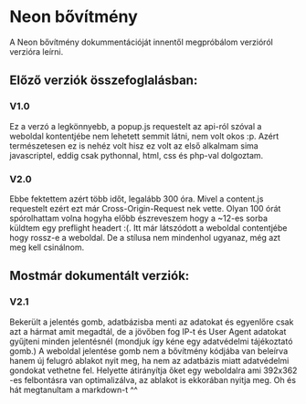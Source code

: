 # Neon bővítmény

A Neon bővítmény dokummentációját innentől megpróbálom verzióról verzióra leírni.

## Előző verziók összefoglalásban:

### V1.0

Ez a verzó a legkönnyebb, a popup.js requestelt az api-ról szóval a weboldal kontentjébe nem lehetett semmit látni, nem volt okos :p. Azért természetesen ez is nehéz volt hisz ez volt az első alkalmam sima javascriptel, eddig csak pythonnal, html, css és php-val dolgoztam.

### V2.0
Ebbe fektettem azért több időt, legalább 300 óra. Mivel a content.js requestelt ezért ezt már Cross-Origin-Request nek vette. Olyan 100 órát spórolhattam volna hogyha előbb észreveszem hogy a ~12-es sorba küldtem egy preflight headert :(. Itt már látszódott a weboldal contentjébe hogy rossz-e a weboldal. De a stílusa nem mindenhol ugyanaz, még azt meg kell csinálnom.

## Mostmár dokumentált verziók:

### V2.1

Bekerült a jelentés gomb, adatbázisba menti az adatokat és egyenlőre csak azt a hármat amit megadtál, de a jövőben fog IP-t és User Agent adatokat gyűjteni minden jelentésnél (mondjuk így kéne egy adatvédelmi tájékoztató gomb.) A weboldal jelentése gomb nem a bővítmény kódjába van beleírva hanem új felugró ablakot nyit meg, ha nem az adatbázis miatt adatvédelmi gondokat vethetne fel. Helyette átirányítja őket egy weboldalra ami 392x362 -es felbontásra van optimalizálva, az ablakot is ekkorában nyitja meg. Oh és hát megtanultam a markdown-t ^^